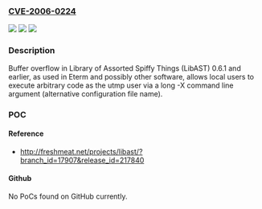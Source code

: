 ### [CVE-2006-0224](https://cve.mitre.org/cgi-bin/cvename.cgi?name=CVE-2006-0224)
![](https://img.shields.io/static/v1?label=Product&message=n%2Fa&color=blue)
![](https://img.shields.io/static/v1?label=Version&message=n%2Fa&color=blue)
![](https://img.shields.io/static/v1?label=Vulnerability&message=n%2Fa&color=brighgreen)

### Description

Buffer overflow in Library of Assorted Spiffy Things (LibAST) 0.6.1 and earlier, as used in Eterm and possibly other software, allows local users to execute arbitrary code as the utmp user via a long -X command line argument (alternative configuration file name).

### POC

#### Reference
- http://freshmeat.net/projects/libast/?branch_id=17907&release_id=217840

#### Github
No PoCs found on GitHub currently.

